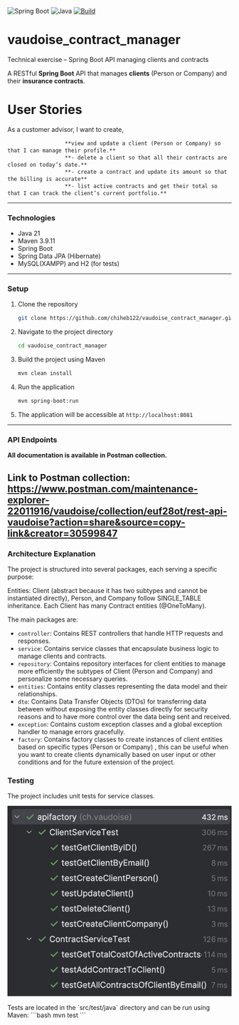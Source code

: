 ![Spring Boot](https://img.shields.io/badge/Spring%20Boot-3.5.6-brightgreen?logo=springboot&logoColor=white)
![Java](https://img.shields.io/badge/Java-21-orange?logo=openjdk&logoColor=white)
[![Build](https://github.com/chiheb122/vaudoise_contract_manager/actions/workflows/ci.yml/badge.svg)](https://github.com/chiheb122/vaudoise_contract_manager/actions/workflows/ci.yml)
# vaudoise_contract_manager
Technical exercise – Spring Boot API managing clients and contracts

A RESTful **Spring Boot** API that manages **clients** (Person or Company) and their **insurance contracts**.

# User Stories
As a customer advisor, I want to create,

                      **view and update a client (Person or Company) so that I can manage their profile.**
                      **- delete a client so that all their contracts are closed on today’s date.**
                      **- create a contract and update its amount so that the billing is accurate**
                      **- list active contracts and get their total so that I can track the client’s current portfolio.**

---

### Technologies
- Java 21
- Maven 3.9.11
- Spring Boot 
- Spring Data JPA (Hibernate)
- MySQL(XAMPP) and H2 (for tests)

---
### Setup
1. Clone the repository
    ```bash
    git clone https://github.com/chiheb122/vaudoise_contract_manager.git
    ```
2. Navigate to the project directory
    ```bash
    cd vaudoise_contract_manager
    ```
3. Build the project using Maven
    ```bash
    mvn clean install
    ```
4. Run the application
    ```bash
    mvn spring-boot:run
    ```
5. The application will be accessible at `http://localhost:8081`
---

### API Endpoints
**All documentation is available in Postman collection.**

Link to Postman collection:
https://www.postman.com/maintenance-explorer-22011916/vaudoise/collection/euf28ot/rest-api-vaudoise?action=share&source=copy-link&creator=30599847
---

### Architecture Explanation
The project is structured into several packages, each serving a specific purpose:

Entities: Client (abstract because it has two subtypes and cannot be instantiated directly), Person, and Company follow SINGLE_TABLE inheritance.
Each Client has many Contract entities (@OneToMany).

The main packages are:
- `controller`: Contains REST controllers that handle HTTP requests and responses.
- `service`: Contains service classes that encapsulate business logic to manage clients and contracts.
- `repository`: Contains repository interfaces for client entities to manage more efficiently the subtypes of Client (Person and Company) 
and personalize some necessary queries.
- `entities`: Contains entity classes representing the data model and their relationships.
- `dto`: Contains Data Transfer Objects (DTOs) for transferring data between without exposing the entity classes directly for security reasons
and to have more control over the data being sent and received.
- `exception`: Contains custom exception classes and a global exception handler to manage errors gracefully.
- `factory`: Contains factory classes to create instances of client entities based on specific types (Person or Company) , 
this can be useful when you want to create clients dynamically based on user input or other conditions and for the future extension of the project.

### Testing
The project includes unit tests for service classes.
<center>

![tests](docs/tests.png)

</center>
Tests are located in the `src/test/java` directory and can be run using Maven:
```bash
  mvn test
```
